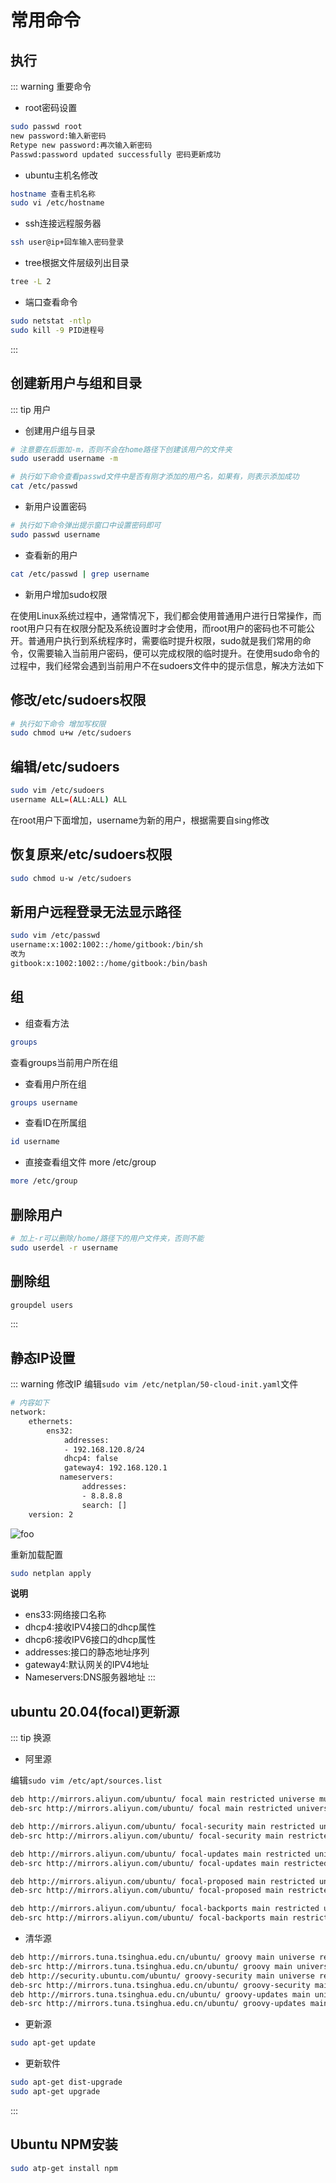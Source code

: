 # 常用命令

## 执行
::: warning 重要命令
* root密码设置
```sh
sudo passwd root
new password:输入新密码
Retype new password:再次输入新密码
Passwd:password updated successfully 密码更新成功
```
* ubuntu主机名修改
```sh
hostname 查看主机名称
sudo vi /etc/hostname
```
* ssh连接远程服务器
```sh
ssh user@ip+回车输入密码登录
```
* tree根据文件层级列出目录
```sh
tree -L 2
```

* 端口查看命令
```sh
sudo netstat -ntlp
sudo kill -9 PID进程号
```
:::

## 创建新用户与组和目录
::: tip  用户

* 创建用户组与目录
```sh
# 注意要在后面加-m，否则不会在home路径下创建该用户的文件夹
sudo useradd username -m

# 执行如下命令查看passwd文件中是否有刚才添加的用户名，如果有，则表示添加成功
cat /etc/passwd
```

* 新用户设置密码
```sh
# 执行如下命令弹出提示窗口中设置密码即可
sudo passwd username
```


* 查看新的用户
```sh
cat /etc/passwd | grep username
```

* 新用户增加sudo权限

在使用Linux系统过程中，通常情况下，我们都会使用普通用户进行日常操作，而root用户只有在权限分配及系统设置时才会使用，而root用户的密码也不可能公开。普通用户执行到系统程序时，需要临时提升权限，sudo就是我们常用的命令，仅需要输入当前用户密码，便可以完成权限的临时提升。在使用sudo命令的过程中，我们经常会遇到当前用户不在sudoers文件中的提示信息，解决方法如下

## 修改/etc/sudoers权限
```sh
# 执行如下命令 增加写权限
sudo chmod u+w /etc/sudoers
```

## 编辑/etc/sudoers
```sh
sudo vim /etc/sudoers
username ALL=(ALL:ALL) ALL
```
在root用户下面增加，username为新的用户，根据需要自sing修改

## 恢复原来/etc/sudoers权限
```sh
sudo chmod u-w /etc/sudoers
```

## 新用户远程登录无法显示路径
```sh
sudo vim /etc/passwd
username:x:1002:1002::/home/gitbook:/bin/sh
改为
gitbook:x:1002:1002::/home/gitbook:/bin/bash
```

## 组
* 组查看方法
```sh
groups
```
查看groups当前用户所在组

* 查看用户所在组
```sh
groups username
```
* 查看ID在所属组
```sh
id username
```

* 直接查看组文件 more /etc/group
```sh
more /etc/group
```

## 删除用户

```sh
# 加上-r可以删除/home/路径下的用户文件夹，否则不能
sudo userdel -r username
```
## 删除组
```sh
groupdel users
```
:::

## 静态IP设置
::: warning 修改IP
编辑`sudo vim /etc/netplan/50-cloud-init.yaml`文件

```sh
# 内容如下
network:
    ethernets:
        ens32:
            addresses:
            - 192.168.120.8/24
            dhcp4: false
            gateway4: 192.168.120.1
           nameservers:
                addresses:
                - 8.8.8.8
                search: []
    version: 2
```

<img :src="$withBase('/imgs/ubuntu/ubuntuip.png')" alt="foo">

重新加载配置
```sh
sudo netplan apply
```
**说明**
- ens33:网络接口名称
- dhcp4:接收IPV4接口的dhcp属性
- dhcp6:接收IPV6接口的dhcp属性
- addresses:接口的静态地址序列
- gateway4:默认网关的IPV4地址
- Nameservers:DNS服务器地址
:::

## ubuntu 20.04(focal)更新源
::: tip 换源
* 阿里源

编辑`sudo vim /etc/apt/sources.list`

```sh
deb http://mirrors.aliyun.com/ubuntu/ focal main restricted universe multiverse
deb-src http://mirrors.aliyun.com/ubuntu/ focal main restricted universe multiverse

deb http://mirrors.aliyun.com/ubuntu/ focal-security main restricted universe multiverse
deb-src http://mirrors.aliyun.com/ubuntu/ focal-security main restricted universe multiverse

deb http://mirrors.aliyun.com/ubuntu/ focal-updates main restricted universe multiverse
deb-src http://mirrors.aliyun.com/ubuntu/ focal-updates main restricted universe multiverse

deb http://mirrors.aliyun.com/ubuntu/ focal-proposed main restricted universe multiverse
deb-src http://mirrors.aliyun.com/ubuntu/ focal-proposed main restricted universe multiverse

deb http://mirrors.aliyun.com/ubuntu/ focal-backports main restricted universe multiverse
deb-src http://mirrors.aliyun.com/ubuntu/ focal-backports main restricted universe multiverse
```

* 清华源
```sh
deb http://mirrors.tuna.tsinghua.edu.cn/ubuntu/ groovy main universe restricted multiverse
deb-src http://mirrors.tuna.tsinghua.edu.cn/ubuntu/ groovy main universe restricted multiverse #Added by software-properties
deb http://security.ubuntu.com/ubuntu/ groovy-security main universe restricted multiverse
deb-src http://mirrors.tuna.tsinghua.edu.cn/ubuntu/ groovy-security main universe restricted multiverse #Added by software-properties
deb http://mirrors.tuna.tsinghua.edu.cn/ubuntu/ groovy-updates main universe restricted multiverse
deb-src http://mirrors.tuna.tsinghua.edu.cn/ubuntu/ groovy-updates main universe restricted multiverse #Added by software-properties
```

* 更新源
```sh
sudo apt-get update
```

* 更新软件
```sh
sudo apt-get dist-upgrade
sudo apt-get upgrade
```
:::

## Ubuntu NPM安装
```sh
sudo atp-get install npm
```